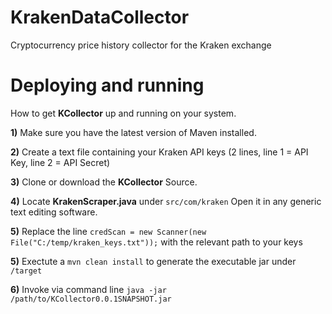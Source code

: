 # KrakenDataCollector
Cryptocurrency price history collector for the Kraken exchange

# Deploying and running
How to get **KCollector** up and running on your system.

**1)** Make sure you have the latest version of Maven installed.

**2)** Create a text file containing your Kraken API keys (2 lines, line 1 = API Key, line 2 = API Secret)

**3)** Clone or download the **KCollector** Source.

**4)** Locate **KrakenScraper.java** under `src/com/kraken` Open it in any generic text editing software.

**5)** Replace the line `credScan = new Scanner(new File("C:/temp/kraken_keys.txt"));` with the relevant path to your keys

**5)** Exectute a `mvn clean install` to generate the executable jar under `/target`

**6)** Invoke via command line `java -jar /path/to/KCollector0.0.1SNAPSHOT.jar`

